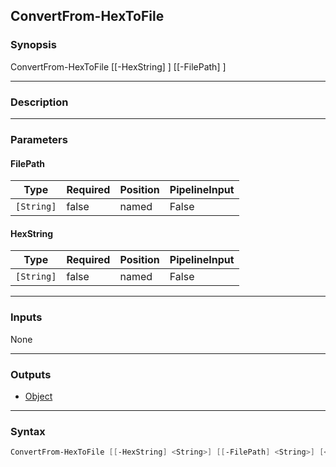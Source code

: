 ConvertFrom-HexToFile
---------------------

### Synopsis
ConvertFrom-HexToFile [[-HexString] <string>] [[-FilePath] <string>]

---

### Description

---

### Parameters
#### **FilePath**

|Type      |Required|Position|PipelineInput|
|----------|--------|--------|-------------|
|`[String]`|false   |named   |False        |

#### **HexString**

|Type      |Required|Position|PipelineInput|
|----------|--------|--------|-------------|
|`[String]`|false   |named   |False        |

---

### Inputs
None

---

### Outputs
* [Object](https://learn.microsoft.com/en-us/dotnet/api/System.Object)

---

### Syntax
```PowerShell
ConvertFrom-HexToFile [[-HexString] <String>] [[-FilePath] <String>] [<CommonParameters>]
```
